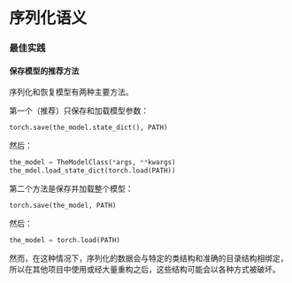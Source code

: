 

# 序列化语义

### 最佳实践

#### 保存模型的推荐方法

序列化和恢复模型有两种主要方法。

第一个（推荐）只保存和加载模型参数：

```py
torch.save(the_model.state_dict(), PATH)
```

然后：

```py
the_model = TheModelClass(*args, **kwargs)
the_mdel.load_state_dict(torch.load(PATH))
```

第二个方法是保存并加载整个模型：

```py
torch.save(the_model, PATH)
```

然后：

```py
the_model = torch.load(PATH)
```

然而，在这种情况下，序列化的数据会与特定的类结构和准确的目录结构相绑定，所以在其他项目中使用或经大量重构之后，这些结构可能会以各种方式被破坏。

